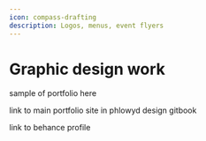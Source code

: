```yaml
---
icon: compass-drafting
description: Logos, menus, event flyers
---
```


# Graphic design work

sample of portfolio here

link to main portfolio site in phlowyd design gitbook

link to behance profile
